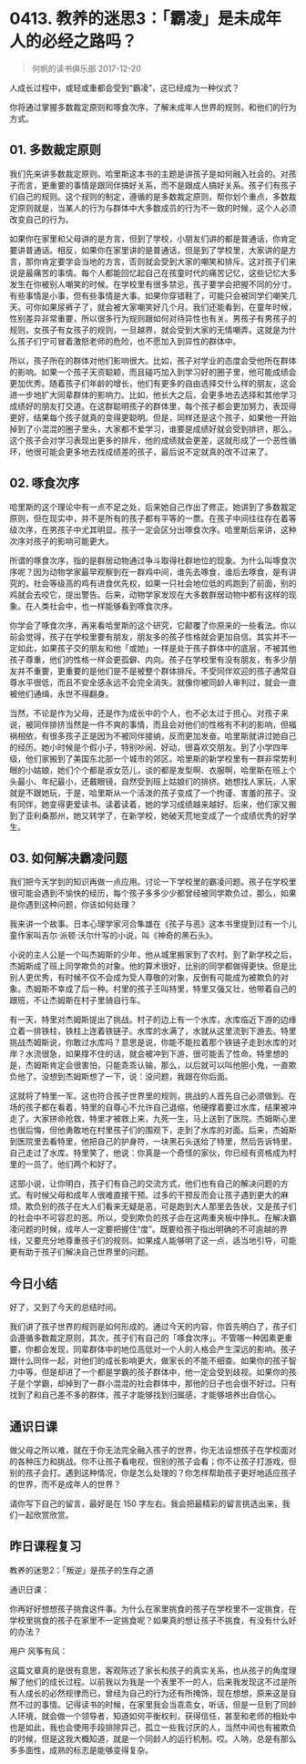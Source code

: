 # 0413. 教养的迷思3：「霸凌」是未成年人的必经之路吗？
> 何帆的读书俱乐部
2017-12-20

人成长过程中，或轻或重都会受到“霸凌”，这已经成为一种仪式？

你将通过掌握多数裁定原则和啄食次序，了解未成年人世界的规则，和他们的行为方式。

## 01. 多数裁定原则

我们先来讲多数裁定原则。哈里斯这本书的主题是讲孩子是如何融入社会的。对孩子而言，更重要的事情是跟同伴搞好关系，而不是跟成人搞好关系。孩子们有孩子们自己的规则。这个规则的制定，遵循的是多数裁定原则，帮你划个重点，多数裁定原则就是，当某人的行为与群体中大多数成员的行为不一致的时候，这个人必须改变自己的行为。

如果你在家里和父母讲的是方言，但到了学校，小朋友们讲的都是普通话，你肯定要讲普通话。相反，如果你在家里讲的是普通话，但是到了学校里，大家讲的是方言，那你肯定要学会当地的方言，否则就会受到大家的嘲笑和排斥。这对孩子们来说是最痛苦的事情。每个人都能回忆起自己在孩童时代的痛苦记忆，这些记忆大多发生在你被别人嘲笑的时候。在学校里有很多禁忌，孩子要学会把握不同的分寸。有些事情是小事，但有些事情是大事。如果你穿错鞋了，可能只会被同学们嘲笑几天。可你如果尿裤子了，就会被大家嘲笑好几个月。我们还能看到，在童年时候，性别差异非常重要，所以很多行为规则跟如何对待异性也有关。男孩子有男孩子的规则，女孩子有女孩子的规则，一旦越界，就会受到大家的无情嘲弄。这就是为什么孩子们宁可冒着激怒老师的危险，也不愿加入到异性的群体中。

所以，孩子所在的群体对他们影响很大。比如，孩子对学业的态度会受他所在群体的影响。如果一个孩子天资聪颖，而且碰巧加入到学习好的圈子里，他可能成绩会更加优秀。随着孩子们年龄的增长，他们有更多的自由选择交什么样的朋友，这会进一步地扩大同辈群体的影响力。比如，他长大之后，会更多地去选择和其他学习成绩好的朋友打交道。在这群聪明孩子的群体里，每个孩子都会更加努力，表现得更好，结果每个孩子就真的变得更聪明。但是，同样还是这个孩子，如果他一开始掉到了小混混的圈子里头，大家都不爱学习，谁要是成绩好就会受到排挤，那么，这个孩子会对学习表现出更多的排斥，他的成绩就会更差，这就形成了一个恶性循环，他很可能会更多地去找成绩差的孩子，最后说不定就真的改不过来了。

## 02. 啄食次序

哈里斯的这个理论中有一点不足之处，后来她自己作出了修正。她讲到了多数裁定原则，但在现实中，并不是所有的孩子都有平等的一票。在孩子中间往往存在着等级次序，在男孩子中尤其明显。孩子一定会区分出啄食次序。哈里斯后来讲，这种次序对孩子的影响可能更大。

所谓的啄食次序，指的是群居动物通过争斗取得社群地位的现象。为什么叫啄食次序呢？因为动物学家最早观察到在一群鸡中间，谁先去啄食，谁后去啄食，是有讲究的，社会等级高的鸡有进食优先权，如果一只社会地位低的鸡跑到了前面，别的鸡就会去咬它，提出警告。后来，动物学家发现在大多数群居动物中都有这样的现象。在人类社会中，也一样能够看到啄食次序。

你学会了啄食次序，再来看哈里斯的这个研究，它颠覆了你原来的一些看法。你以前会觉得，孩子在学校里要有朋友，朋友多的孩子性格就会更加自信。其实并不一定如此，如果孩子交的朋友和他「或她」一样是处于孩子群体中的底层，不被其他孩子尊重，他们的性格一样会更孤僻、内向。孩子在学校里有没有朋友，有多少朋友并不重要，更重要的是他们是不是被整个群体排斥。不受同伴欢迎的孩子通常自尊水平很低，而且不安全感永远不会完全消失。就像你被同龄人审判过，就会一直被他们通缉，永世不得翻身。

当然，不论是作为父母，还是作为成长中的个人，也不必太过于担心。对孩子来说，被同伴排挤当然是一件不爽的事情，而且会对他们的性格有不利的影响，但福祸相依，有很多孩子正是因为不被同伴接纳，反而更加发奋。哈里斯就讲过她自己的经历。她小时候是个假小子，特别吵闹、好动，很喜欢交朋友。到了小学四年级，他们家搬到了美国东北部一个城市的郊区。哈里斯的新学校里有一群非常势利眼的小姑娘，她们个个都是淑女范儿，谈的都是发型啊、衣服啊，哈里斯在班上个头最小、年纪最小，还戴眼镜，自然受到班上姑娘们的排挤。她想找人家玩，人家就是不跟她玩，于是，哈里斯从一个活泼的孩子变成了一个拘谨、害羞的孩子。没有同伴，她变得更爱读书。读着读着，她的学习成绩越来越好。后来，他们家又搬到了亚利桑那州，她又转学了，在新学校，她破天荒地变成了一个成绩优秀的好学生。

## 03. 如何解决霸凌问题

我们把今天学到的知识再做一点应用。讨论一下学校里的霸凌问题。孩子在学校里很可能会遇到不愉快的经历，每个孩子多多少少都曾经被同学欺负过，那么，如果是你遇到这种问题，你该如何处理？

我来讲一个故事。日本心理学家河合隼雄在《孩子与恶》这本书里提到过有一个儿童作家叫吉尔·派顿·沃尔什写的小说，叫《神奇的黑石头》。

小说的主人公是一个叫杰姆斯的少年，他从城里搬家到了农村。到了新学校之后，杰姆斯成了班上同学欺负的对象。他的算术很好，比别的同学都做得更快。但是比别人更优秀，有时候不仅不会成为受人尊敬的对象，反倒有可能成为被欺负的对象。杰姆斯不幸成了后一种。村里的孩子王叫特里，特里又强又壮，他带着自己的跟班，不让杰姆斯在村子里骑自行车。

有一天，特里对杰姆斯提出了挑战。村子的边上有一个水库，水库临近下游的边缘立着一排铁柱，铁柱上连着铁链子。水库的水满了，水就从这里流到下游去。特里挑战杰姆斯说，你敢过水库吗？意思是说，你能不能拉着那个铁链子走到水库的对岸？水流很急，如果撑不住的话，就会被冲到下游，很可能丢了性命。特里想的是，杰姆斯肯定会很害怕，只能乖乖认输，那么，以后就可以叫他胆小鬼，一直欺负他了。没想到杰姆斯想了一下，说：没问题，我跟在你后面。

这就将了特里一军。这也符合孩子世界里的规则，挑战的人首先自己必须做到。在场的孩子都在看着，特里的自尊心不允许自己退缩，他硬撑着要过水库，结果被冲走了。大家拼命抢救，特里才被救上来，九死一生，马上送到了医院。杰姆斯心里也很后悔，但他勇敢地在村里孩子们的围观下，走到了水库的对面。后来，杰姆斯到医院里去看特里，他把自己的护身符，一块黑石头送给了特里，然后告诉特里，自己走过了水库。特里笑了，他说：你真是一个奇怪的家伙，你已经有资格成为村里的一员了。他们两个和好了。

这部小说，让你明白，孩子们有自己的交流方式，他们也有自己的解决问题的方式。有时候父母和成年人很难直接干预。过多的干预反而会让孩子遇到更大的麻烦。欺负别的孩子在大人们看来无疑是恶，可是跑到大人那里去告状，又是孩子们的社会中不可容忍的恶。所以，受到欺负的孩子会在这两重夹板中挣扎。在解决霸凌问题的时候，成年人一定要把握住“度”。既要给孩子指出明确的不可逾越的界线，又要充分地尊重孩子们的规则。如果成人能够明了这一点，适当地引导，可能更有助于孩子们解决自己世界里的问题。

## 今日小结

好了，又到了今天的总结时间。

我们讲了孩子世界的规则是如何形成的。通过今天的内容，你首先明白了，孩子们会遵循多数裁定原则，其次，孩子们有自己的「啄食次序」。不管哪一种因素更重要，你都会发现，同辈群体中的地位高低对一个人的人格会产生深远的影响。孩子跟什么同伴一起，对他们的成长影响更大，做家长的不能不细查。如果你的孩子智力中等，但是却进了一个都是学霸的孩子群体中，他一定会受到歧视。如果你的孩子是个学霸，却掉到了一群小混混的社会群体中，那他的日子也会很不好过。只有找到了和自己差不多的群体，孩子才能够找到归属感，才能够培养出自信心。

## 通识日课

做父母之所以难，就在于你无法完全融入孩子的世界，你无法设想孩子在学校面对的各种压力和挑战。你不让孩子看电视，但别的孩子会看；你不让孩子打游戏，但别的孩子会打。遇到这种情况，你是怎么处理的？你怎样帮助孩子更好地适应孩子的世界，而不是成年人的世界？

请你写下自己的留言，最好是在 150 字左右。我会把最精彩的留言挑选出来，我们一起欣赏欣赏。

## 昨日课程复习

教养的迷思2：「叛逆」是孩子的生存之道

通识日课：

你再好好想想孩子挑食这件事。为什么在家里挑食的孩子在学校里不一定挑食，在学校里挑食的孩子在家里不一定挑食呢？如果真的想让孩子不挑食，有没有什么好的办法？

用户 风筝有风：

这篇文章真的是很有意思，客观陈述了家长和孩子的真实关系，也从孩子的角度理解了他们的成长过程。以前我以为我是一个表里不一的人，后来我发现这不过是所有人成长的必然规律而已，曾经为自己的行为还有所掩饰，现在想想，原来这是自然不过的事情。记得读书的时候，在家里我会当乖乖女，听话，但是一旦到了同龄人环境，就会做一个领导者，知道如何平衡权利，获得信任，甚至和老师的相处中也是如此，我也会使用手段排除异己，孤立一些我讨厌的人，当然中间也有被欺负的时候，但是这我大概知道，就是一个同龄人的运行机制。哎。人呐，总是有那么多多面性，成熟的标志是能够变得复杂。




